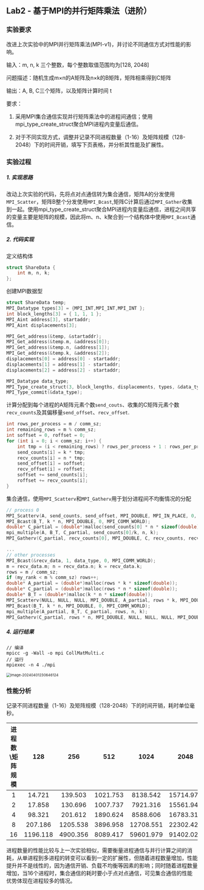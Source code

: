 ## Lab2 - 基于MPI的并行矩阵乘法（进阶）

### 实验要求

改进上次实验中的MPI并行矩阵乘法(MPI-v1)，并讨论不同通信方式对性能的影响。

输入：m, n, k 三个整数，每个整数取值范围均为[128, 2048]

问题描述：随机生成m×n的A矩阵及n×k的B矩阵，矩阵相乘得到C矩阵

输出：A, B, C三个矩阵，以及矩阵计算时间 t

要求：

1. 采用MPI集合通信实现并行矩阵乘法中的进程间通信；使用mpi_type_create_struct聚合MPI进程内变量后通信。

2. 对于不同实现方式，调整并记录不同进程数量（1-16）及矩阵规模（128-2048）下的时间开销，填写下页表格，并分析其性能及扩展性。

### 实验过程

##### 1. 实现思路

改动上次实验的代码，先将点对点通信转为集合通信，矩阵A的分发使用``MPI_Scatter``，矩阵B整个分发使用``MPI_Bcast``,矩阵C计算后通过``MPI_Gather``收集到一起。使用mpi_type_create_struct聚合MPI进程内变量后通信，进程之间共享的变量主要是矩阵的规模，因此将m、n、k聚合到一个结构体中使用``MPI_Bcast``通信。

##### 2. 代码实现

定义结构体

```c
struct ShareData {
    int m, n, k;
};
```

创建MPI数据型

```c
struct ShareData temp;
MPI_Datatype types[3] = {MPI_INT,MPI_INT,MPI_INT };
int block_lengths[3] = { 1, 1, 1 };
MPI_Aint address[3], startaddr;
MPI_Aint displacements[3];

MPI_Get_address(&temp, &startaddr);
MPI_Get_address(&temp.m, &address[0]);
MPI_Get_address(&temp.n, &address[1]);
MPI_Get_address(&temp.k, &address[2]);
displacements[0] = address[0] - startaddr;
displacements[1] = address[1] - startaddr;
displacements[2] = address[2] - startaddr;

MPI_Datatype data_type;
MPI_Type_create_struct(3, block_lengths, displacements, types, &data_type);
MPI_Type_commit(&data_type);
```

计算分配到每个进程的A矩阵元素个数``send_couts``、收集的C矩阵元素个数``recv_counts``及其偏移量``send_offset``、``recv_offset``.

```c
int rows_per_process = m / comm_sz;
int remaining_rows = m % comm_sz;
int soffset = 0, roffset = 0;
for (int i = 0; i < comm_sz; i++) {
    int tmp = (i < remaining_rows) ? rows_per_process + 1 : rows_per_process;
    send_counts[i] = k * tmp;
    recv_counts[i] = n * tmp;
    send_offset[i] = soffset;
    recv_offset[i] = roffset;
    soffset += send_counts[i];
    roffset += recv_counts[i];
}
```

集合通信，使用``MPI_Scatterv``和``MPI_Gatherv``用于划分进程间不均衡情况的分配

```c
// process 0
MPI_Scatterv(A, send_counts, send_offset, MPI_DOUBLE, MPI_IN_PLACE, 0, MPI_DOUBLE, 0, MPI_COMM_WORLD);
MPI_Bcast(B_T, k * n, MPI_DOUBLE, 0, MPI_COMM_WORLD);
double* C_partial = (double*)malloc(send_counts[0] * n * sizeof(double));
mpi_multiple(A, B_T, C_partial, send_counts[0]/k, n, k);
MPI_Gatherv(C_partial, recv_counts[0], MPI_DOUBLE, C, recv_counts, recv_offset, MPI_DOUBLE, 0, MPI_COMM_WORLD);

...
// other processes
MPI_Bcast(&recv_data, 1, data_type, 0, MPI_COMM_WORLD);
m = recv_data.m; n = recv_data.n; k = recv_data.k;
rows = m / comm_sz;
if (my_rank < m % comm_sz) rows++;
double* A_partial = (double*)malloc(rows * k * sizeof(double));
double* C_partial = (double*)malloc(rows * n * sizeof(double));
double* B_T = (double*)malloc(k * n * sizeof(double));
MPI_Scatterv(NULL, NULL, NULL, MPI_DOUBLE, A_partial, rows * k, MPI_DOUBLE, 0, MPI_COMM_WORLD);
MPI_Bcast(B_T, k * n, MPI_DOUBLE, 0, MPI_COMM_WORLD);
mpi_multiple(A_partial, B_T, C_partial, rows, n, k);
MPI_Gatherv(C_partial, rows * n, MPI_DOUBLE, NULL, NULL, NULL, MPI_DOUBLE, 0, MPI_COMM_WORLD);
```

##### 4. 运行结果

```shell
// 编译
mpicc -g -Wall -o mpi CollMatMulti.c
// 运行
mpiexec -n 4 ./mpi
```

<img src="https://gitee.com/e-year/images/raw/master/img/202404012307195.png" alt="image-20240401230646124" style="zoom:67%;" />

### 性能分析

记录不同进程数量（1-16）及矩阵规模（128-2048）下的时间开销，耗时单位毫秒。

| 进程数\矩阵规模 |   128    |   256    |   512    |   1024    |   2048    |
| :-------------: | :------: | :------: | :------: | :-------: | :-------: |
|        1        |  14.721  | 139.503  | 1021.753 | 8138.542  | 15714.973 |
|        2        |  17.858  | 130.696  | 1007.737 | 7921.316  | 15561.947 |
|        4        |  98.321  | 201.612  | 1890.624 | 8588.606  | 16783.314 |
|        8        | 207.186  | 1205.538 | 3896.958 | 12708.551 | 22302.425 |
|       16        | 1196.118 | 4900.356 | 8089.417 | 59601.979 | 91402.021 |

进程数量的性能比较与上一次实验相似，需要衡量进程通信与并行计算之间的消耗，从单进程到多进程的转变可以看到一定的扩展性，但随着进程数量增加，性能提升并不是线性的，因为通信开销、负载不均衡等因素的影响；同时随着进程数量增加，当16个进程时，集合通信的耗时要小于点对点通信，可见集合通信的性能优势体现在进程较多的情况。